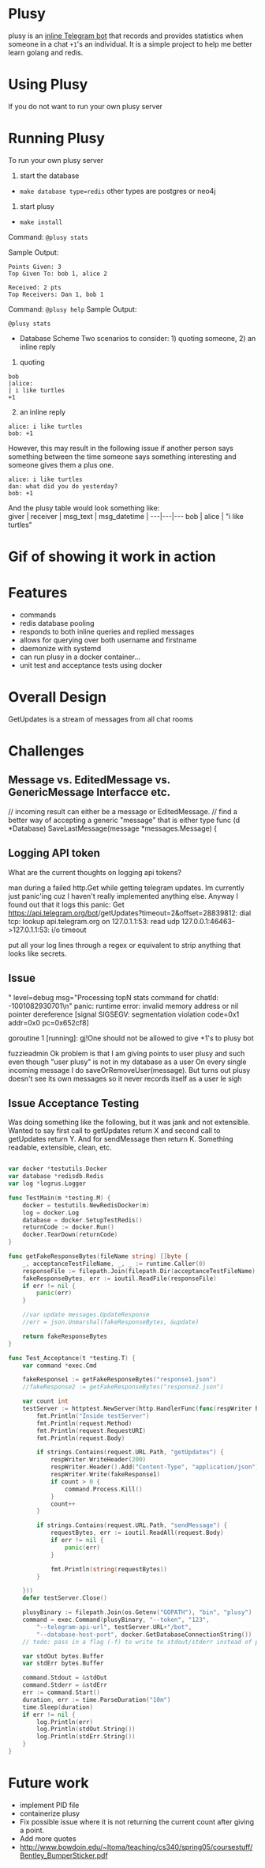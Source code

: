 # Plusy

plusy is an [inline Telegram bot](https://core.telegram.org/bots/inline) that records and provides statistics when someone in a chat `+1`'s an individual.
It is a simple project to help me better learn golang and redis.

# Using Plusy
If you do not want to run your own plusy server


# Running Plusy
To run your own plusy server

1. start the database
  - `make database type=redis` other types are postgres or neo4j
1. start plusy
 - `make install`




Command: `@plusy stats`

Sample Output:
```
Points Given: 3
Top Given To: bob 1, alice 2

Received: 2 pts
Top Receivers: Dan 1, bob 1
```

Command: `@plusy help`
Sample Output:
```
@plusy stats
```


- Database Scheme
Two scenarios to consider: 1) quoting someone, 2) an inline reply

1) quoting
```
bob
|alice:
| i like turtles
+1
```

2) an inline reply
```
alice: i like turtles
bob: +1
```
However, this may result in the following issue if another person says something between the time someone says something interesting and someone gives them a plus one.
```
alice: i like turtles
dan: what did you do yesterday?
bob: +1
```



And the plusy table would look something like:  
giver |  receiver | msg_text | msg_datetime |
---|---|---
bob | alice | "i like turtles"


# Gif of showing it work in action

# Features
- commands
- redis database pooling
- responds to both inline queries and replied messages
- allows for querying over both username and firstname
- daemonize with systemd
- can run plusy in a docker container...
- unit test and acceptance tests using docker

# Overall Design
GetUpdates is a stream of messages from all chat rooms




# Challenges


## Message vs. EditedMessage vs. GenericMessage Interfacce etc.

// incoming result can either be a message or EditedMessage.
// find a better way of accepting a generic "message" that is either type
func (d *Database) SaveLastMessage(message *messages.Message) {

## Logging API token
What are the current thoughts on logging api tokens?

man during a failed http.Get while getting telegram updates. Im currently just panic'ing cuz I haven't really implemented anything else. Anyway I found out that it logs this
panic: Get https://api.telegram.org/bot<token>/getUpdates?timeout=2&offset=28839812: dial tcp: lookup api.telegram.org on 127.0.1.1:53: read udp 127.0.0.1:46463->127.0.1.1:53: i/o timeout

put all your log lines through a regex or equivalent to strip anything that looks like secrets.

## Issue

" level=debug msg="Processing topN stats command for chatId: -1001082930701\n"
panic: runtime error: invalid memory address or nil pointer dereference
[signal SIGSEGV: segmentation violation code=0x1 addr=0x0 pc=0x652cf8]

goroutine 1 [running]:
gj!One should not be allowed to give +1's to plusy bot

fuzzieadmin
Ok problem is that I am giving points to user plusy and such even though "user plusy" is not in my database as a user
On every single incoming message I do saveOrRemoveUser(message). But turns out plusy doesn't see its own messages so it never records itself as a user
le sigh



## Issue Acceptance Testing


Was doing something like the following, but it was jank and not extensible. Wanted to say first call to getUpdates return X
and second call to getUpdates return Y. And for sendMessage then return K. Something readable, extensible, clean, etc.

```go

var docker *testutils.Docker
var database *redisdb.Redis
var log *logrus.Logger

func TestMain(m *testing.M) {
	docker = testutils.NewRedisDocker(m)
	log = docker.Log
	database = docker.SetupTestRedis()
	returnCode := docker.Run()
	docker.TearDown(returnCode)
}

func getFakeResponseBytes(fileName string) []byte {
	_, acceptanceTestFileName, _, _ := runtime.Caller(0)
	responseFile := filepath.Join(filepath.Dir(acceptanceTestFileName), fileName)
	fakeResponseBytes, err := ioutil.ReadFile(responseFile)
	if err != nil {
		panic(err)
	}

	//var update messages.UpdateResponse
	//err = json.Unmarshal(fakeResponseBytes, &update)

	return fakeResponseBytes
}

func Test_Acceptance(t *testing.T) {
	var command *exec.Cmd

	fakeResponse1 := getFakeResponseBytes("response1.json")
	//fakeResponse2 := getFakeResponseBytes("response2.json")

	var count int
	testServer := httptest.NewServer(http.HandlerFunc(func(respWriter http.ResponseWriter, request *http.Request) {
		fmt.Println("Inside testServer")
		fmt.Println(request.Method)
		fmt.Println(request.RequestURI)
		fmt.Println(request.Body)

		if strings.Contains(request.URL.Path, "getUpdates") {
			respWriter.WriteHeader(200)
			respWriter.Header().Add("Content-Type", "application/json")
			respWriter.Write(fakeResponse1)
			if count > 0 {
				command.Process.Kill()
			}
			count++
		}

		if strings.Contains(request.URL.Path, "sendMessage") {
			requestBytes, err := ioutil.ReadAll(request.Body)
			if err != nil {
				panic(err)
			}

			fmt.Println(string(requestBytes))
		}

	}))
	defer testServer.Close()

	plusyBinary := filepath.Join(os.Getenv("GOPATH"), "bin", "plusy")
	command = exec.Command(plusyBinary, "--token", "123",
		"--telegram-api-url", testServer.URL+"/bot",
		"--database-host-port", docker.GetDatabaseConnectionString())
	// todo: pass in a flag (-f) to write to stdout/stderr instead of plusy.log

	var stdOut bytes.Buffer
	var stdErr bytes.Buffer

	command.Stdout = &stdOut
	command.Stderr = &stdErr
	err := command.Start()
	duration, err := time.ParseDuration("10m")
	time.Sleep(duration)
	if err != nil {
		log.Println(err)
		log.Println(stdOut.String())
		log.Println(stdErr.String())
	}
}

```

# Future work

- implement PID file
- containerize plusy
- Fix possible issue where it is not returning the current count after giving a point.
- Add more quotes
 - http://www.bowdoin.edu/~ltoma/teaching/cs340/spring05/coursestuff/Bentley_BumperSticker.pdf
